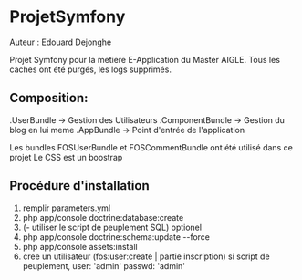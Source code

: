 ProjetSymfony
=============

Auteur : Edouard Dejonghe

Projet Symfony pour la metiere E-Application du Master AIGLE. Tous les caches ont été purgés, les logs supprimés.


## Composition:
.UserBundle -> Gestion des Utilisateurs
.ComponentBundle -> Gestion du blog en lui meme
.AppBundle -> Point d'entrée de l'application

Les bundles FOSUserBundle et FOSCommentBundle ont été utilisé dans ce projet
Le CSS est un boostrap	

## Procédure d'installation
		
1. remplir parameters.yml
2. php app/console doctrine:database:create
3. (- utiliser le script de peuplement SQL) optionel
4. php app/console doctrine:schema:update --force
5. php app/console assets:install
6. cree un utilisateur (fos:user:create | partie inscription)
	si script de peuplement, user: 'admin' passwd: 'admin'
